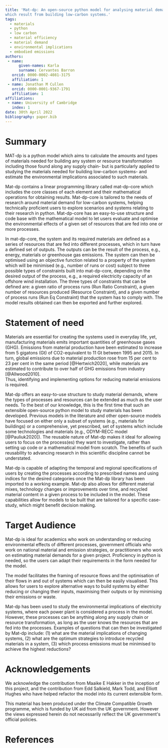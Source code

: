 ```yaml
---
title: 'Mat-dp: An open-source python model for analysing material demand projections and their environmental implications, 
which result from building low-carbon systems.'
tags:
  - materials
  - python
  - low carbon
  - material efficiency
  - material demand 
  - environmental implications
  - embodied emissions
authors:
 - name:
      given-names: Karla
      surname: Cervantes Barron
   orcid: 0000-0002-4081-3175
   affiliation: 1
 - name: Jonathan M Cullen
   orcid: 0000-0001-9367-1791
   affiliation: 1
affiliations:
 - name: University of Cambridge
   index: 1
date: 30th April 2022
bibliography: paper.bib
---
```


# Summary

MAT-dp is a python model which aims to calculate the amounts and types of materials needed for building any system
or resource transformation including those found along any supply chain- but is particularly applied to studying
the materials needed for building low-carbon systems- and estimate the environmental implications associated to such materials.

Mat-dp contains a linear programming library called mat-dp-core which includes 
the core classes of each element and their mathematical operations for obtaining results. Mat-dp-core is tailored to the needs of 
research around material demand for low-carbon systems, helping technically proficient users to explore scenarios and systems 
relating to their research in python.
Mat-dp-core has an easy-to-use structure and code base with the mathematical model to let users evaluate and optimise the environmental 
effects of a given set of resources that are fed into one or more processes.


In mat-dp-core, the system and its required materials are defined as a series of resources that are fed 
into different processes, which in turn have a defined set of outputs. 
The outputs can be the result of the process, e.g., energy, materials or greenhouse gas emissions. 
The system can then be optimised using an objective function related to a property of the system which will be minimised 
(e.g., number of runs or cost) subject to three possible types of constraints built into mat-dp-core, 
depending on the desired output of the process, e.g., a required electricity capacity of an offshore wind installation. 
The three types of constraints that can be defined are: a given ratio of process runs (Run Ratio Constraint), 
a given number of resources produced (Resource Constraint), and a given number of process runs (Run Eq Constraint)
that the system has to comply with.
The model results obtained can then be exported and further explored.

# Statement of need

Materials are essential for creating the systems used in everyday life, yet, manufacturing materials emits important quantities of
greenhouse gases (GHG). Emissions from material production have been estimated to increase
from 5 gigatons (Gt) of CO2-equivalent to 11 Gt between 1995 and 2015. 
In turn, global emissions due to material production rose from 15 per cent to 23 per cent in the same period [@Hertwich2020], while
materials are estimated to contribute to over half of GHG emissions from industry [@Allwood2010].  
Thus, identifying and implementing options for reducing material emissions is required.


Mat-dp offers an easy-to-use structure to study material demands, where the types of processes and resources can
be extended as much as the user needs. To the best of our knowledge, this is the first time that such an extensible
open-source python model to study materials has been developed. Previous models in the literature and other open-source models have
focused on either only a subset of systems (e.g., materials for buildings) or a comprehensive, yet prescribed, 
set of systems which include some technologies and materials (e.g., ODYM-RECC model [@Pauliuk2020]). The reusable nature of 
Mat-dp makes it ideal for allowing users to focus on the process(es) they want to investigate, rather than setting up code 
or a mathematical model from scratch. The benefits of such reusability to advancing research in this scientific discipline 
cannot be understated.


Mat-dp is capable of adapting the temporal and regional specifications of users by creating the processes
according to prescribed names and using indices for the desired categories once the Mat-dp library has been imported
to a working example. Mat-dp also allows for different material mixes, technology changes or improvements over time, 
and recycled material content in a given process to be included in the model. These capabilities allow for models to be built
that are tailored for a specific case-study, which might benefit decision making.


# Target Audience

Mat-dp is ideal for academics who work on understanding or reducing environmental effects of different processes,
government officials who work on national material and emission strategies, or practitioners who work
on estimating material demands for a given project. Proficiency in python is needed, so the users can
adapt their requirements in the form needed for the model.

The model facilitates the framing of resource flows and the optimisation of their flows 
in and out of systems which can then be easily visualised. This allows for users to explore 
alternative ways to build systems by either reducing or changing their inputs, maximising 
their outputs or by minimising their emissions or waste.


Mat-dp has been used to study the environmental implications of electricity systems, where each 
power plant is considered a process in the model. However, these processes can be anything along 
any supply chain or resource transformation, as long as the user knows the resources that are 
fed into the processes. Examples of questions that can then be investigated by Mat-dp include: (1) what are the
material implications of changing systems, (2) what are the optimum strategies to introduce recycled materials
in a system, (3) which process emissions must be minimised to achieve the highest reductions?


# Acknowledgements

We acknowledge the contribution from Maaike E Hakker in the inception of 
this project, and the contribution from Edd Salkield, Mark Todd, and Elliott Hughes 
who have helped refactor the model into its current extensible form.


This material has been produced under the Climate Compatible Growth programme, which 
is funded by UK aid from the UK government. However the views expressed herein do not 
necessarily reflect the UK government's official policies.

# References
